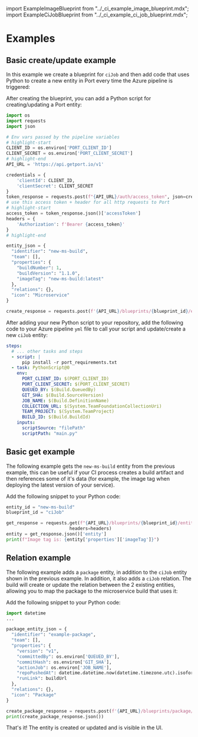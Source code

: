 import ExampleImageBlueprint from "../\_ci_example_image_blueprint.mdx";
import ExampleCiJobBlueprint from "../\_ci_example_ci_job_blueprint.mdx";

# Examples

## Basic create/update example

In this example we create a blueprint for `ciJob` and then add code that uses Python to create a new entity in Port every time the Azure pipeline is triggered:

<ExampleCiJobBlueprint />

After creating the blueprint, you can add a Python script for creating/updating a Port entity:

```python showLineNumber
import os
import requests
import json

# Env vars passed by the pipeline variables
# highlight-start
CLIENT_ID = os.environ['PORT_CLIENT_ID']
CLIENT_SECRET = os.environ['PORT_CLIENT_SECRET']
# highlight-end
API_URL = 'https://api.getport.io/v1'

credentials = {
    'clientId': CLIENT_ID,
    'clientSecret': CLIENT_SECRET
}
token_response = requests.post(f"{API_URL}/auth/access_token", json=credentials)
# use this access token + header for all http requests to Port
# highlight-start
access_token = token_response.json()['accessToken']
headers = {
	'Authorization': f'Bearer {access_token}'
}
# highlight-end

entity_json = {
  "identifier": "new-ms-build",
  "team": [],
  "properties": {
    "buildNumber": 1,
    "buildVersion": "1.1.0",
    "imageTag": "new-ms-build:latest"
  },
  "relations": {},
  "icon": "Microservice"
}

create_response = requests.post(f'{API_URL}/blueprints/{blueprint_id}/entities?upsert=true', json=entity_json, headers=headers)
```

After adding your new Python script to your repository, add the following code to your Azure pipeline `yml` file to call your script and update/create a new `ciJob` entity:

```yaml showLineNumbers
steps:
  # ... other tasks and steps
  - script: |
      pip install -r port_requirements.txt
  - task: PythonScript@0
    env:
      PORT_CLIENT_ID: $(PORT_CLIENT_ID)
      PORT_CLIENT_SECRET: $(PORT_CLIENT_SECRET)
      QUEUED_BY: $(Build.QueuedBy)
      GIT_SHA: $(Build.SourceVersion)
      JOB_NAME: $(Build.DefinitionName)
      COLLECTION_URL: $(System.TeamFoundationCollectionUri)
      TEAM_PROJECT: $(System.TeamProject)
      BUILD_ID: $(Build.BuildId)
    inputs:
      scriptSource: "filePath"
      scriptPath: "main.py"
```

## Basic get example

The following example gets the `new-ms-build` entity from the previous example, this can be useful if your CI process creates a build artifact and then references some of it's data (for example, the image tag when deploying the latest version of your service).

Add the following snippet to your Python code:

```python showLineNumbers
entity_id = "new-ms-build"
blueprint_id = "ciJob"

get_response = requests.get(f"{API_URL}/blueprints/{blueprint_id}/entities/{entity_id}",
                        headers=headers)
entity = get_response.json()['entity']
print(f"Image tag is: {entity['properties']['imageTag']}")

```

## Relation example

The following example adds a `package` entity, in addition to the `ciJob` entity shown in the previous example. In addition, it also adds a `ciJob` relation. The build will create or update the relation between the 2 existing entities, allowing you to map the package to the microservice build that uses it:

<ExampleImageBlueprint />

Add the following snippet to your Python code:

```python showLineNumbers
import datetime
...

package_entity_json = {
  "identifier": "example-package",
  "team": [],
  "properties": {
    "version": "v1",
    "committedBy": os.environ['QUEUED_BY'],
    "commitHash": os.environ['GIT_SHA'],
    "actionJob": os.environ['JOB_NAME'],
    "repoPushedAt": datetime.datetime.now(datetime.timezone.utc).isoformat(),
    "runLink": buildUrl
  },
  "relations": {},
  "icon": "Package"
}

create_package_response = requests.post(f'{API_URL}/blueprints/package/entities?upsert=true', json=package_entity_json, headers=headers)
print(create_package_response.json())

```

That's it! The entity is created or updated and is visible in the UI.
